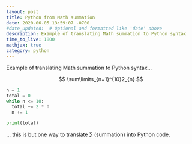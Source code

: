 ```yaml
---
layout: post
title: Python from Math summation
date: 2020-06-05 13:59:07 -0700
#date_updated:  # Optional and formatted like 'date' above
description: Example of translating Math summation to Python syntax
time_to_live: 1800
mathjax: true
category: python
---
```




Example of translating Math summation to Python syntax...


$$
\sum\limits_{n=1}^{10}2_{n}
$$


```python
n = 1
total = 0
while n <= 10:
  total += 2 * n
  n += 1

print(total)
```


... this is but one way to translate ∑ (summation) into Python code.
